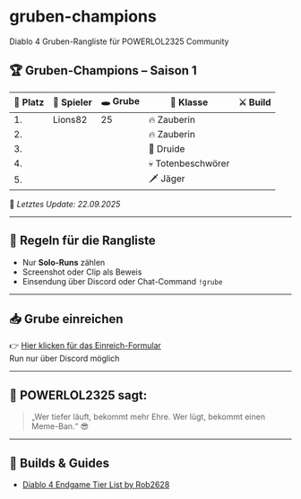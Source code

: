 # gruben-champions
Diablo 4 Gruben-Rangliste für POWERLOL2325 Community
## 🏆 Gruben-Champions – Saison 1

| 🥇 Platz | 👤 Spieler      | 🕳️ Grube | 🧙 Klasse         | ⚔️ Build         |
|---------|-------------------|----------|---------------------|------------------|
| 1.      | Lions82           | 25       | 🔥 Zauberin        |                  |
| 2.      |                   |          | 🔥 Zauberin        |                  |
| 3.      |                   |          | 🐻 Druide          |                  |
| 4.      |                   |          | 💀 Totenbeschwörer |                  |
| 5.      |                   |          |  🗡️ Jäger          |                  |


📅 *Letztes Update: 22.09.2025*

---  

## 📜 Regeln für die Rangliste
- Nur **Solo-Runs** zählen
- Screenshot oder Clip als Beweis
- Einsendung über Discord oder Chat-Command `!grube`

---

## 📥 Grube einreichen
👉 [Hier klicken für das Einreich-Formular]([https://discord.com/channels/719438860278562886/1419990617873715220)  
Run nur über Discord möglich

---

## 🧠 POWERLOL2325 sagt:
> „Wer tiefer läuft, bekommt mehr Ehre. Wer lügt, bekommt einen Meme-Ban.“ 😎

---

## 🔗 Builds & Guides
- [Diablo 4 Endgame Tier List by Rob2628]([https://d4builds.gg/barbar/ww-shout-meta](https://d4builds.gg/tierlist/))


